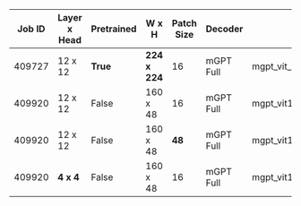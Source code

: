 | Job ID | Layer x Head | Pretrained | W x H         | Patch Size | Decoder   | WorkDIR                            |
|--------|--------------|------------|---------------|------------|-----------|------------------------------------|
| 409727 | 12 x 12      | **True**   | **224 x 224** | 16         | mGPT Full | mgpt_vit_noised_500k               |
| 409920 | 12 x 12      | False      | 160 x 48      | 16         | mGPT Full | mgpt_vit160_48_768_12_12_3072_16_8 |
| 409920 | 12 x 12      | False      | 160 x 48      | **48**     | mGPT Full | mgpt_vit160_48_768_12_12_3072_48_8 |
| 409920 | **4 x 4**    | False      | 160 x 48      | 16         | mGPT Full | mgpt_vit160_48_768_4_4_3072_16_8   |
